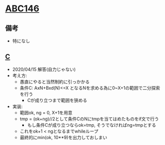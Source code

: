 # [ABC146](https://atcoder.jp/contests/abc146/tasks)

## 備考

- 特になし

## [C](https://atcoder.jp/contests/abc146/tasks/abc146_c)

- 2020/04/15 解答(自力じゃない)
- 考え方:
  - 愚直にやると当然制約に引っかかる
  - 条件C: AxN+Bxd(N)<=X となるNを求める為に0~X+1の範囲で二分探索を行う
    - Cが成り立つまで範囲を狭める
- 実装:
  - 範囲ok, ng = 0, X+1を用意
  - tmp = (ok+ng)//2として条件CのNにtmpを当てはめたものをif文で行う
    - もし条件Cが成り立つならok=tmp, そうでなければng=tmpとする
  - これをok+1 < ngとなるまでwhileループ
  - 最終的にmin(ok, 10**9)を出力しておしまい